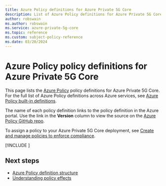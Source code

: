 ```yaml
---
title: Azure Policy definitions for Azure Private 5G Core
description: List of Azure Policy definitions for Azure Private 5G Core.
author: robswain
ms.author: robswain
ms.service: azure-private-5g-core
ms.topic: reference
ms.custom: subject-policy-reference
ms.date: 03/20/2024
---
```

# Azure Policy policy definitions for Azure Private 5G Core

This page lists the [Azure Policy](../governance/policy/overview.md) policy definitions for Azure Private 5G Core. For the full list of Azure Policy definitions across Azure services, see [Azure Policy built-in definitions](../governance/policy/samples/built-in-policies.md).

The name of each policy definition links to the policy definition in the Azure portal. Use the link in the **Version** column to view the source on the [Azure Policy GitHub repo](https://github.com/Azure/azure-policy).

To assign a policy to your Azure Private 5G Core deployment, see [Create and manage policies to enforce compliance](../governance/policy/tutorials/create-and-manage.md).

[!INCLUDE [](../../includes/policy/reference/bycat/policies-mobile-network.md)]

## Next steps

- [Azure Policy definition structure](../governance/policy/concepts/definition-structure.md)
- [Understanding policy effects](../governance/policy/concepts/effects.md)